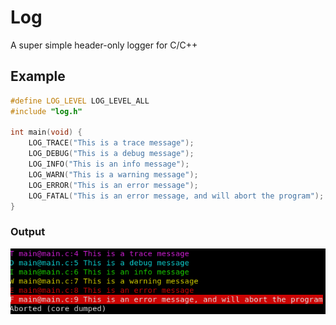 # Log
A super simple header-only logger for C/C++

## Example
```c
#define LOG_LEVEL LOG_LEVEL_ALL
#include "log.h"

int main(void) {
    LOG_TRACE("This is a trace message");
    LOG_DEBUG("This is a debug message");
    LOG_INFO("This is an info message");
    LOG_WARN("This is a warning message");
    LOG_ERROR("This is an error message");
    LOG_FATAL("This is an error message, and will abort the program");
}
```

### Output
![](output.png)
